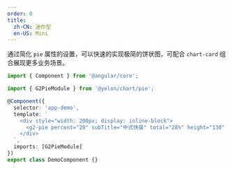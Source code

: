```yaml
---
order: 0
title:
  zh-CN: 迷你型
  en-US: Mini
---
```


通过简化 `pie` 属性的设置，可以快速的实现极简的饼状图，可配合 `chart-card` 组合展现更多业务场景。

```ts
import { Component } from '@angular/core';

import { G2PieModule } from '@yelon/chart/pie';

@Component({
  selector: 'app-demo',
  template: `
    <div style="width: 200px; display: inline-block">
      <g2-pie percent="28" subTitle="中式快餐" total="28%" height="130" />
    </div>
  `,
  imports: [G2PieModule]
})
export class DemoComponent {}
```
